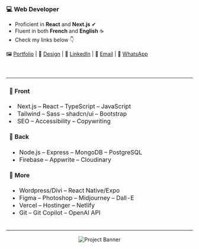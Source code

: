 ### 💻 Web Developer
- Proficient in **React** and **Next.js** ✔
- Fluent in both **French** and **English** ☕
- Check my links below 👇

<div>
    🖼 <a href="https://devfrank.vercel.app">Portfolio</a> |
    🎨 <a href="https://drive.google.com/drive/folders/1_jEA6j9e31_xdi-JC7eDePDzfVrCYlEe">Design</a> |
    👔 <a href="https://www.linkedin.com/in/frankdev">LinkedIn</a> |
    📧 <a href="mailto:franck.vukelic@gmail.com">Email</a> |
    💬 <a href="https://api.whatsapp.com/send?phone=33779134587">WhatsApp</a>
</div><br/><br/>

  <table>
      <td>
        <h4>📁 Front</h4>
         <li> Next.js – React – TypeScript – JavaScript</li>
         <li>Tailwind – Sass – shadcn/ui – Bootstrap</li>
         <li>SEO – Accessibility – Copywriting</li>
        </ul>
        <h4>📁 Back</h4>
        <ul>
          <li>Node.js – Express – MongoDB – PostgreSQL</li>
          <li>Firebase – Appwrite – Cloudinary</li>
        </ul>
        <h4>📁 More</h4>
        <ul>
          <li>Wordpress/Divi – React Native/Expo</li>
          <li>Figma – Photoshop – Midjourney – Dall-E</li>
          <li>Vercel – Hostinger – Netlify</li>
          <li>Git – Git Copilot – OpenAI API</li>
        </ul>
      <ul><img src="https://upload.wikimedia.org/wikipedia/commons/thumb/8/89/HD_transparent_picture.png/800px-HD_transparent_picture.png" style="width: 600px; height:1px"/></ul>
               </div>
      </td>
         <td>
        <img src="https://i.postimg.cc/c4MqwFYr/gokudev.png"/>
      </td>
  </table>

  <div align="center">
      <img src="https://gifdb.com/images/high/ghibli-totoro-cute-smile-agqzmpseu8b1gx29.gif" alt="Project Banner">
</div>
